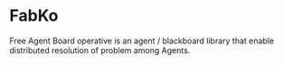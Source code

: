 # FabKo

Free Agent Board operative is an agent / blackboard library that enable distributed resolution of problem among Agents.
